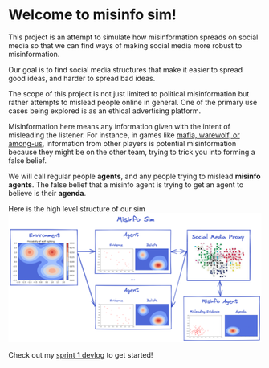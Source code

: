 # Welcome to misinfo sim! 

This project is an attempt to simulate how misinformation spreads on social media so that we can find ways of making social media more robust to misinformation. 

Our goal is to find social media structures that make it easier to spread good ideas, and harder to spread bad ideas. 

The scope of this project is not just limited to political misinformation but rather attempts to mislead people online in general. One of the primary use cases being explored is as an ethical advertising platform. 

Misinformation here means any information given with the intent of misleading the listener. For instance, in games like [mafia, warewolf, or among-us](https://en.wikipedia.org/wiki/Mafia_(party_game)), information from other players is potential misinformation because they might be on the other team, trying to trick you into forming a false belief. 

We will call regular people **agents**, and any people trying to mislead **misinfo agents**. The false belief that a misinfo agent is trying to get an agent to believe is their **agenda**. 

Here is the high level structure of our sim
![Graphical overview](https://github.com/Aidankeogh/truth_graph/blob/master/misinfo-sim.png?raw=true)

Check out my [sprint 1 devlog](https://github.com/Aidankeogh/truth_graph/blob/master/sprint_1_wolf_forest.ipynb) to get started!
